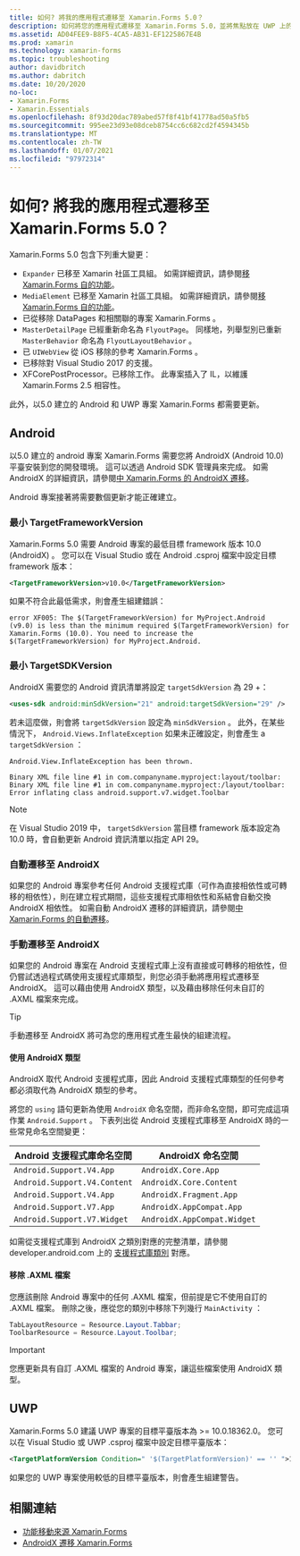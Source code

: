 ```yaml
---
title: 如何? 將我的應用程式遷移至 Xamarin.Forms 5.0？
description: 如何將您的應用程式遷移至 Xamarin.Forms 5.0，並將焦點放在 UWP 上的 Android 上。
ms.assetid: AD04FEE9-B8F5-4CA5-AB31-EF1225867E4B
ms.prod: xamarin
ms.technology: xamarin-forms
ms.topic: troubleshooting
author: davidbritch
ms.author: dabritch
ms.date: 10/20/2020
no-loc:
- Xamarin.Forms
- Xamarin.Essentials
ms.openlocfilehash: 8f93d20dac789abed57f8f41bf41778ad50a5fb5
ms.sourcegitcommit: 995ee23d93e08dceb8754cc6c682cd2f4594345b
ms.translationtype: MT
ms.contentlocale: zh-TW
ms.lasthandoff: 01/07/2021
ms.locfileid: "97972314"
---
```

# <a name="how-do-i-migrate-my-app-to-no-locxamarinforms-50"></a>如何? 將我的應用程式遷移至 Xamarin.Forms 5.0？

Xamarin.Forms 5.0 包含下列重大變更：

- `Expander` 已移至 Xamarin 社區工具組。 如需詳細資訊，請參閱[移 Xamarin.Forms 自的功能](https://github.com/xamarin/XamarinCommunityToolkit/wiki/Features-moved-from-Xamarin.Forms)。
- `MediaElement` 已移至 Xamarin 社區工具組。 如需詳細資訊，請參閱[移 Xamarin.Forms 自的功能](https://github.com/xamarin/XamarinCommunityToolkit/wiki/Features-moved-from-Xamarin.Forms)。
- 已從移除 DataPages 和相關聯的專案 Xamarin.Forms 。
- `MasterDetailPage` 已經重新命名為 `FlyoutPage`。 同樣地，列舉型別已重新 `MasterBehavior` 命名為 `FlyoutLayoutBehavior` 。
- 已 `UIWebView` 從 iOS 移除的參考 Xamarin.Forms 。
- 已移除對 Visual Studio 2017 的支援。
- XFCorePostProcessor。已移除工作。 此專案插入了 IL，以維護 Xamarin.Forms 2.5 相容性。

此外，以5.0 建立的 Android 和 UWP 專案 Xamarin.Forms 都需要更新。

## <a name="android"></a>Android

以5.0 建立的 android 專案 Xamarin.Forms 需要您將 AndroidX (Android 10.0) 平臺安裝到您的開發環境。 這可以透過 Android SDK 管理員來完成。 如需 AndroidX 的詳細資訊，請參閱[中 Xamarin.Forms 的 AndroidX 遷移](~/xamarin-forms/platform/android/androidx-migration.md)。

Android 專案接著將需要數個更新才能正確建立。

### <a name="minimum-targetframeworkversion"></a>最小 TargetFrameworkVersion

Xamarin.Forms 5.0 需要 Android 專案的最低目標 framework 版本 10.0 (AndroidX) 。 您可以在 Visual Studio 或在 Android .csproj 檔案中設定目標 framework 版本：

```xml
<TargetFrameworkVersion>v10.0</TargetFrameworkVersion>
```

如果不符合此最低需求，則會產生組建錯誤：

```
error XF005: The $(TargetFrameworkVersion) for MyProject.Android (v9.0) is less than the minimum required $(TargetFrameworkVersion) for Xamarin.Forms (10.0). You need to increase the $(TargetFrameworkVersion) for MyProject.Android.
```

### <a name="minimum-targetsdkversion"></a>最小 TargetSDKVersion

AndroidX 需要您的 Android 資訊清單將設定 `targetSdkVersion` 為 29 +：

```xml
<uses-sdk android:minSdkVersion="21" android:targetSdkVersion="29" />
```

若未這麼做，則會將 `targetSdkVersion` 設定為 `minSdkVersion` 。 此外，在某些情況下， `Android.Views.InflateException` 如果未正確設定，則會產生 a `targetSdkVersion` ：

```
Android.View.InflateException has been thrown.

Binary XML file line #1 in com.companyname.myproject:layout/toolbar: Binary XML file line #1 in com.companyname.myproject:/layout/toolbar: Error inflating class android.support.v7.widget.Toolbar
```

> [!NOTE]
> 在 Visual Studio 2019 中， `targetSdkVersion` 當目標 framework 版本設定為10.0 時，會自動更新 Android 資訊清單以指定 API 29。

### <a name="automatic-migration-to-androidx"></a>自動遷移至 AndroidX

如果您的 Android 專案參考任何 Android 支援程式庫（可作為直接相依性或可轉移的相依性），則在建立程式期間，這些支援程式庫相依性和系結會自動交換 AndroidX 相依性。 如需自動 AndroidX 遷移的詳細資訊，請參閱[中 Xamarin.Forms 的自動遷移](~/xamarin-forms/platform/android/androidx-migration.md#automatic-migration-in-xamarinforms)。

### <a name="manual-migration-to-androidx"></a>手動遷移至 AndroidX

如果您的 Android 專案在 Android 支援程式庫上沒有直接或可轉移的相依性，但仍嘗試透過程式碼使用支援程式庫類型，則您必須手動將應用程式遷移至 AndroidX。 這可以藉由使用 AndroidX 類型，以及藉由移除任何未自訂的 .AXML 檔案來完成。

> [!TIP]
> 手動遷移至 AndroidX 將可為您的應用程式產生最快的組建流程。

#### <a name="use-androidx-types"></a>使用 AndroidX 類型

AndroidX 取代 Android 支援程式庫，因此 Android 支援程式庫類型的任何參考都必須取代為 AndroidX 類型的參考。

將您的 `using` 語句更新為使用 `AndroidX` 命名空間，而非命名空間，即可完成這項作業 `Android.Support` 。 下表列出從 Android 支援程式庫移至 AndroidX 時的一些常見命名空間變更：

| Android 支援程式庫命名空間 | AndroidX 命名空間 |
| --- | --- |
| `Android.Support.V4.App` | `AndroidX.Core.App` |
| `Android.Support.V4.Content` | `AndroidX.Core.Content` |
| `Android.Support.V4.App` | `AndroidX.Fragment.App` |
| `Android.Support.V7.App` | `AndroidX.AppCompat.App` |
| `Android.Support.V7.Widget` | `AndroidX.AppCompat.Widget` |

如需從支援程式庫到 AndroidX 之類別對應的完整清單，請參閱 developer.android.com 上的 [支援程式庫類別](https://developer.android.com/jetpack/androidx/migrate/class-mappings) 對應。

#### <a name="remove-axml-files"></a>移除 .AXML 檔案

您應該刪除 Android 專案中的任何 .AXML 檔案，但前提是它不使用自訂的 .AXML 檔案。 刪除之後，應從您的類別中移除下列幾行 `MainActivity` ：

```csharp
TabLayoutResource = Resource.Layout.Tabbar;
ToolbarResource = Resource.Layout.Toolbar;
```

> [!IMPORTANT]
> 您應更新具有自訂 .AXML 檔案的 Android 專案，讓這些檔案使用 AndroidX 類型。

## <a name="uwp"></a>UWP

Xamarin.Forms 5.0 建議 UWP 專案的目標平臺版本為 >= 10.0.18362.0。 您可以在 Visual Studio 或 UWP .csproj 檔案中設定目標平臺版本：

```xml
<TargetPlatformVersion Condition=" '$(TargetPlatformVersion)' == '' ">10.0.18362.0</TargetPlatformVersion>
```

如果您的 UWP 專案使用較低的目標平臺版本，則會產生組建警告。

## <a name="related-links"></a>相關連結

- [功能移動來源 Xamarin.Forms](https://github.com/xamarin/XamarinCommunityToolkit/wiki/Features-moved-from-Xamarin.Forms)
- [AndroidX 遷移 Xamarin.Forms](~/xamarin-forms/platform/android/androidx-migration.md)
